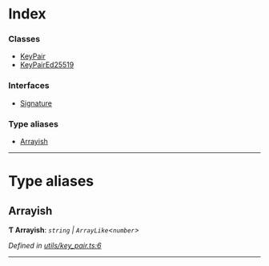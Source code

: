 

# Index

### Classes

* [KeyPair](../classes/_utils_key_pair_.keypair.md)
* [KeyPairEd25519](../classes/_utils_key_pair_.keypaired25519.md)

### Interfaces

* [Signature](../interfaces/_utils_key_pair_.signature.md)

### Type aliases

* [Arrayish](_utils_key_pair_.md#arrayish)

---

# Type aliases

<a id="arrayish"></a>

##  Arrayish

**Ƭ Arrayish**: *`string` \| `ArrayLike`<`number`>*

*Defined in [utils/key_pair.ts:6](https://github.com/nearprotocol/nearlib/blob/8b364b8/src.ts/utils/key_pair.ts#L6)*

___

